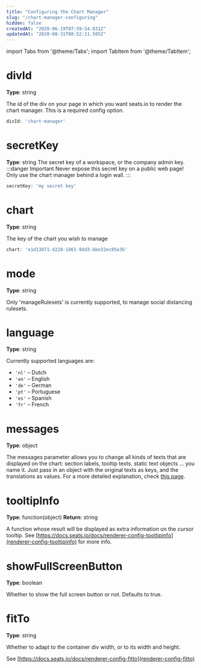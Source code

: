 ```yaml
---
title: "Configuring the Chart Manager"
slug: "/chart-manager-configuring"
hidden: false
createdAt: "2020-06-19T07:59:54.831Z"
updatedAt: "2020-08-31T08:52:11.505Z"
---
```


import Tabs from '@theme/Tabs';
import TabItem from '@theme/TabItem';

# divId
**Type**: string

The id of the div on your page in which you want seats.io to render the chart manager. This is a required config option.

```javascript
divId: 'chart-manager'
```

# secretKey
**Type**: string
The secret key of a workspace, or the company admin key.
:::danger Important
Never expose this secret key on a public web page! Only use the chart manager behind a login wall.
:::
```javascript
secretKey: 'my secret key'
```


# chart
**Type**: string

The key of the chart you wish to manage

```javascript
chart: 'e1d13871-d228-1861-9dd3-bbe32ec05e36'
```

# mode
**Type**: string

Only 'manageRulesets' is currently supported, to manage social distancing rulesets.

# language
**Type**: string

Currently supported languages are:
- `'nl'` – Dutch
- `'en'` – English
- `'de'` – German
- `'pt'` – Portuguese
- `'es'` – Spanish
- `'fr'` – French

# messages
**Type**: object

The messages parameter allows you to change all kinds of texts that are displayed on the chart: section labels, tooltip texts, static text objects ... you name it.
Just pass in an object with the original texts as keys, and the translations as values.
For a more detailed explanation, check [this page](http://support.seats.io/integrating-seats-io/multi-language-i18n-support).

# tooltipInfo
**Type**: function(object)
**Return**: string

A function whose result will be displayed as extra information on the cursor tooltip.
See [https://docs.seats.io/docs/renderer-config-tooltipinfo](renderer-config-tooltipinfo) for more info.

# showFullScreenButton
**Type**: boolean

Whether to show the full screen button or not. Defaults to true.

# fitTo
**Type**: string

Whether to adapt to the container div width, or to its width and height.

See [https://docs.seats.io/docs/renderer-config-fitto](renderer-config-fitto)
